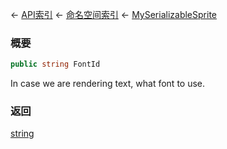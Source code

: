 ← [API索引](Api-Index) ← [命名空间索引](Namespace-Index) ← [MySerializableSprite](VRage.Game.GUI.TextPanel.MySerializableSprite)

### 概要

```csharp
public string FontId
```

In case we are rendering text, what font to use.

### 返回

[string](https://docs.microsoft.com/en-us/dotnet/api/System.String?view=netframework-4.6)

